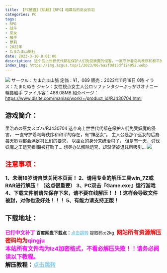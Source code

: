 ```yaml
---
title: 【PC硬盘】【机翻】【RPG】暗幕后的巫女铃羽
categories: PC
tags:
- RPG
- 战斗
- 巫女
- 触手
- 萝莉
- 2022年
- たまたま山脈社
date: 2023-3-10 8:01:00
description: 这个岛上世世代代都在保护人们免受妖魔的侵害，一直守护着岛屿秩序和和平的存在，有“神巫女”。主人公是那个巫女的后裔.每天铃羽都会满足村民们的要求，以巫女的身分来统治村子，但是有一天，讨伐妖魔之王诅咒银I魔被打败了…想尽办法解除诅咒，却渐渐被诅咒所吸引…
index_img: https://img.acgus.top/i/2023/06/6a2f0d13df124952.webp
---
```

![](https://img.acgus.top/i/2023/06/6a2f0d13df124952.webp)
サークル：たまたま山脈
定価：¥1，089
販売：2022年11月18日 0時
イラス：たまたぬき
ジャン：女性視点女主人公ロリファンタジーぶっかけオナニー輪姦触手
ファイル容：488.08MB
紹介ページ：https://www.dlsite.com/maniax/work/=/product_id/RJ430704.html

## 游戏简介：
里治めの巫女スズハ/RJ430704
这个岛上世世代代都在保护人们免受妖魔的侵害，
一直守护着岛屿秩序和和平的存在，有“神巫女”。
主人公是那个巫女的后裔.每天铃羽都会满足村民们的要求，
以巫女的身分来统治村子，
但是有一天，讨伐妖魔之王诅咒银I魔被打败了…
想尽办法解除诅咒，却渐渐被诅咒所吸引…
![](https://img.acgus.top/i/2023/06/0a8f5e82cd130531-1024x562.webp)





## <font color=#FF0000 >注意事项：</font>
<font size=3><b>1、未满18岁请自觉关闭本页面！
2、请用专业的解压工具win_7Z或RAR进行解压！（这点很重要）
3、PC双击『Game.exe』运行游戏
4、下载文件前请先保存下来，请不要在线解压！！！这样会导致文件被封，对你也没好处！！！
5、有能力请支持正版！</b></font>

## 下载地址：
<font color=#FF00FF size=3><b>已打中文补丁</b></font>
<b>百度网盘下载点：</b><a href="https://pan.baidu.com/s/1DRWImH0jRUJ7Rj3CDtKzgA?pwd=c2kg" style="color: #87CEEB;"><b>点击跳转</b></a> 提取码:c2kg
<a style="padding: 0" href="https://post.qingju.org/AD/"><img style="max-width:100%" src="https://img.acgus.top/i/2024/07/478f689b8021d8d499ab43d21acf137a.gif" alt=""></a>
<b><font color=#FF0000 size=4>网站所有资源解压密码均为</b></font><b><font color=#FF00FF size=4>qingju</font><font color=#FF0000 ></font></b><br><b><font color=#FF00FF size=4>本站所有文件均为lz4加密格式，不看必解压失败！！请务必阅读以下教程。</b></font><br><b><font color=#000 size=4>解压教程：</b><a href="https://post.qingju.org/tutorial/000/" style="color: #87CEEB;"><b>点击跳转</b></a>
